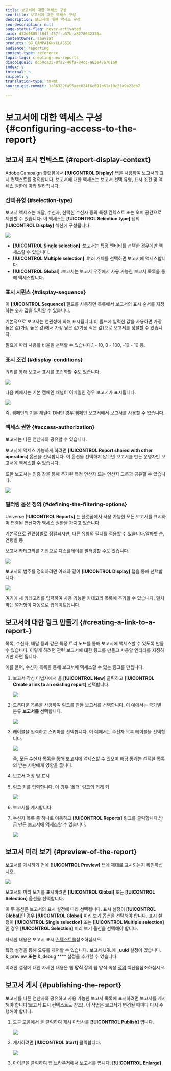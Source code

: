 ```yaml
---
title: 보고서에 대한 액세스 구성
seo-title: 보고서에 대한 액세스 구성
description: 보고서에 대한 액세스 구성
seo-description: null
page-status-flag: never-activated
uuid: d32d9805-f84f-457f-b37b-a8278642336a
contentOwner: sauviat
products: SG_CAMPAIGN/CLASSIC
audience: reporting
content-type: reference
topic-tags: creating-new-reports
discoiquuid: dd50ca25-8fa2-48fa-84cc-a63e476701a0
index: y
internal: n
snippet: y
translation-type: tm+mt
source-git-commit: 1c86322fa95aee024f6c691b61a10c21a9a22eb7

---
```



# 보고서에 대한 액세스 구성{#configuring-access-to-the-report}

## 보고서 표시 컨텍스트 {#report-display-context}

Adobe Campaign 플랫폼에서 **[!UICONTROL Display]** 탭을 사용하여 보고서의 표시 컨텍스트를 정의합니다. 보고서에 대한 액세스는 보고서 선택 유형, 표시 조건 및 액세스 권한에 따라 달라집니다.

### 선택 유형 {#selection-type}

보고서 액세스는 배달, 수신자, 선택한 수신자 등의 특정 컨텍스트 또는 오퍼 공간으로 제한할 수 있습니다. 이 액세스는 **[!UICONTROL Selection type]** 탭의 **[!UICONTROL Display]** 섹션에 구성됩니다.

![](assets/s_ncs_advuser_report_visibility_4.png)

* **[!UICONTROL Single selection]** :보고서는 특정 엔티티를 선택한 경우에만 액세스할 수 있습니다.
* **[!UICONTROL Multiple selection]** :여러 개체를 선택하면 보고서에 액세스합니다.
* **[!UICONTROL Global]** :보고서는 보고서 우주에서 사용 가능한 보고서 목록을 통해 액세스합니다.

### 표시 시퀀스 {#display-sequence}

이 **[!UICONTROL Sequence]** 필드를 사용하면 목록에서 보고서의 표시 순서를 지정하는 숫자 값을 입력할 수 있습니다.

기본적으로 보고서는 연관성에 의해 표시됩니다.이 필드에 입력한 값을 사용하면 가장 높은 값(가장 높은 값)에서 가장 낮은 값(가장 작은 값)으로 보고서를 정렬할 수 있습니다.

필요에 따라 사용할 비율을 선택할 수 있습니다.1 - 10, 0 - 100, -10 - 10 등.

### 표시 조건 {#display-conditions}

쿼리를 통해 보고서 표시를 조건화할 수도 있습니다.

![](assets/s_ncs_advuser_report_visibility_5.png)

다음 예에서는 기본 캠페인 채널이 이메일인 경우 보고서가 표시됩니다.

![](assets/s_ncs_advuser_report_visibility_6.png)

즉, 캠페인의 기본 채널이 DM인 경우 캠페인 보고서에서 보고서를 사용할 수 없습니다.

### 액세스 권한 {#access-authorization}

보고서는 다른 연산자와 공유할 수 있습니다.

보고서에 액세스 가능하게 하려면 **[!UICONTROL Report shared with other operators]** 옵션을 선택합니다. 이 옵션을 선택하지 않으면 보고서를 만든 운영자만 보고서에 액세스할 수 있습니다.

또한 보고서는 인증 창을 통해 추가된 특정 연산자 또는 연산자 그룹과 공유할 수 있습니다.

![](assets/s_ncs_advuser_report_visibility_8.png)

### 필터링 옵션 정의 {#defining-the-filtering-options}

Universe **[!UICONTROL Reports]** 는 플랫폼에서 사용 가능한 모든 보고서를 표시하며 연결된 연산자가 액세스 권한을 가지고 있습니다.

기본적으로 관련성별로 정렬되지만, 다른 유형의 필터를 적용할 수 있습니다.알파벳 순, 연령별 등

보고서 카테고리를 기반으로 디스플레이를 필터링할 수도 있습니다.

![](assets/report_ovv_select_type.png)

보고서의 범주를 정의하려면 아래와 같이 **[!UICONTROL Display]** 탭을 통해 선택합니다.

![](assets/report_select_category.png)

여기에 새 카테고리를 입력하여 사용 가능한 카테고리 목록에 추가할 수 있습니다. 일치하는 열거형이 자동으로 업데이트됩니다.

## 보고서에 대한 링크 만들기 {#creating-a-link-to-a-report-}

목록, 수신자, 배달 등과 같은 특정 트리 노드를 통해 보고서에 액세스할 수 있도록 만들 수 있습니다. 이렇게 하려면 관련 보고서에 대한 링크를 만들고 사용할 엔티티를 지정하기만 하면 됩니다.

예를 들어, 수신자 목록을 통해 보고서에 액세스할 수 있는 링크를 만듭니다.

1. 보고서 작성 마법사에서 을 **[!UICONTROL New]** 클릭하고 **[!UICONTROL Create a link to an existing report]** 선택합니다.

   ![](assets/s_ncs_advuser_report_wizard_link_01.png)

1. 드롭다운 목록을 사용하여 링크를 만들 보고서를 선택합니다. 이 예에서는 국가별 분류 **보고서를** 선택합니다.

   ![](assets/s_ncs_advuser_report_wizard_link_02.png)

1. 레이블을 입력하고 스키마를 선택합니다. 이 예에서는 수신자 목록 테이블을 선택합니다.

   ![](assets/s_ncs_advuser_report_wizard_link_03.png)

   즉, 모든 수신자 목록을 통해 보고서에 액세스할 수 있으며 해당 통계는 선택한 목록의 받는 사람에게 영향을 줍니다.

1. 보고서 저장 및 표시
1. 링크 키를 입력합니다. 이 경우 &#39;폴더&#39; 링크의 외래 키

   ![](assets/s_ncs_advuser_report_wizard_link_04.png)

1. 보고서를 게시합니다.
1. 수신자 목록 중 하나로 이동하고 **[!UICONTROL Reports]** 링크를 클릭합니다.방금 만든 보고서에 액세스할 수 있습니다.

   ![](assets/s_ncs_advuser_report_wizard_link_05.png)

## 보고서 미리 보기 {#preview-of-the-report}

보고서를 게시하기 전에 **[!UICONTROL Preview]** 탭에 제대로 표시되는지 확인하십시오.

![](assets/s_ncs_advuser_report_preview_01.png)

보고서의 미리 보기를 표시하려면 **[!UICONTROL Global]** 또는 **[!UICONTROL Selection]** 옵션을 선택합니다.

이 두 옵션은 보고서의 표시 설정에 따라 선택됩니다. 표시 설정이 **[!UICONTROL Global]**&#x200B;인 경우 **[!UICONTROL Global]** 미리 보기 옵션을 선택해야 합니다. 표시 설정이 **[!UICONTROL Single selection]** 또는 **[!UICONTROL Multiple selection]**&#x200B;인 경우 **[!UICONTROL Selection]** 미리 보기 옵션을 선택해야 합니다.

자세한 내용은 보고서 표시 [컨텍스트를](#report-display-context)참조하십시오.

특정 설정을 통해 오류를 제어할 수 있습니다. 보고서 URL에 **_uuid** 설정이 있습니다. &amp;_preview **또는** &amp;_debug **** 설정을 추가할 수 있습니다.

이러한 설정에 대한 자세한 내용은 웹 **양식** 장의 웹 양식 속성 [정의](../../web/using/about-web-forms.md) 섹션을참조하십시오.

## 보고서 게시 {#publishing-the-report}

보고서를 다른 연산자와 공유하고 사용 가능한 보고서 목록에 표시하려면 보고서를 게시해야 합니다(보고서 표시 컨텍스트도 [](#report-display-context)참조). 이 작업은 보고서가 변경될 때마다 다시 수행해야 합니다.

1. 도구 모음에서 을 클릭하여 게시 마법사를 **[!UICONTROL Publish]** 엽니다.

   ![](assets/s_ncs_advuser_report_publish_01.png)

1. 게시하려면 **[!UICONTROL Start]** 클릭합니다.

   ![](assets/s_ncs_advuser_report_publish_02.png)

1. 아이콘을 클릭하여 웹 브라우저에서 보고서를 엽니다. **[!UICONTROL Enlarge]**

